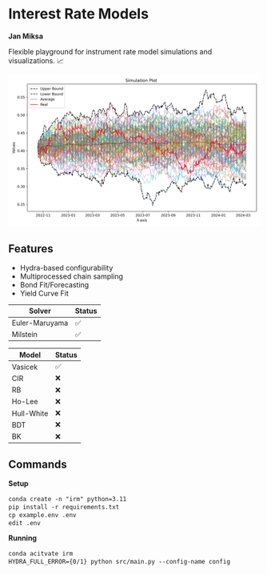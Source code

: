 # Interest Rate Models
**Jan Miksa**

Flexible playground for instrument rate model simulations and visualizations. 📈

<p align="center"><img src="ir_plot.png" alt="Example IR Plot" width="700"/></p>

## Features
- Hydra-based configurability
- Multiprocessed chain sampling
- Bond Fit/Forecasting
- Yield Curve Fit

| Solver | Status |
| ------ | -- |
| Euler-Maruyama | ✅ |
| Milstein | ✅ |

| Model | Status |
| ----- | -- |
| Vasicek | ✅ |
| CIR | ❌ |
| RB | ❌ |
| Ho-Lee | ❌ |
| Hull-White | ❌ |
| BDT | ❌ |
| BK | ❌ |

## Commands
**Setup**
```
conda create -n "irm" python=3.11
pip install -r requirements.txt
cp example.env .env
edit .env
```

**Running**
```
conda acitvate irm
HYDRA_FULL_ERROR={0/1} python src/main.py --config-name config 
```
